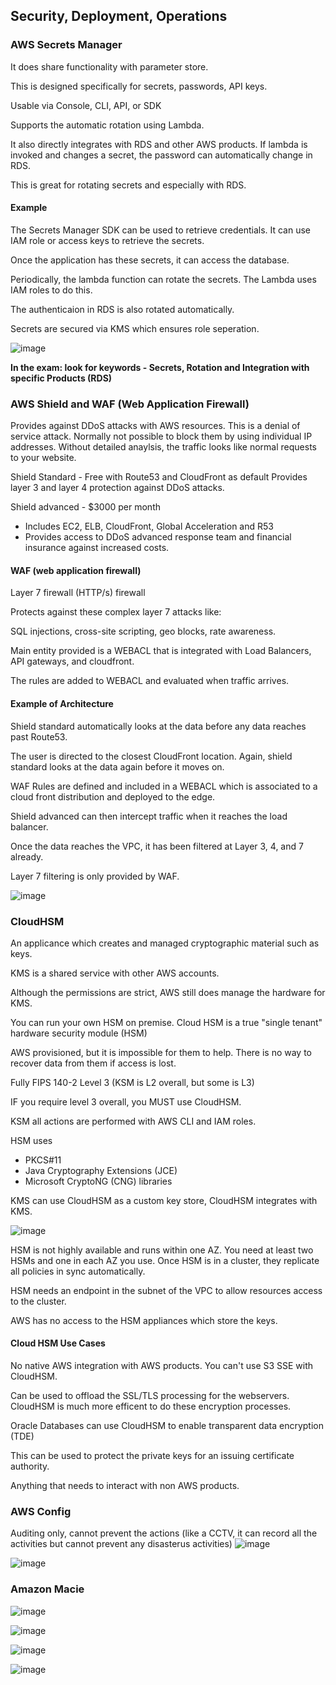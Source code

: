 ## Security, Deployment, Operations

### AWS Secrets Manager

It does share functionality with parameter store.

This is designed specifically for secrets, passwords, API keys.

Usable via Console, CLI, API, or SDK

Supports the automatic rotation using Lambda.

It also directly integrates with RDS and other AWS products. If lambda
is invoked and changes a secret, the password can automatically
change in RDS.

This is great for rotating secrets and especially with RDS.

#### Example

The Secrets Manager SDK can be used to retrieve credentials. It can use IAM
role or access keys to retrieve the secrets.

Once the application has these secrets, it can access the database.

Periodically, the lambda function can rotate the secrets. The Lambda uses
IAM roles to do this.

The authenticaion in RDS is also rotated automatically.

Secrets are secured via KMS which ensures role seperation.

![image](https://user-images.githubusercontent.com/88237437/165134049-2bd27755-8937-4b3d-9888-31dc4ae898de.png)

**In the exam: look for keywords - Secrets, Rotation and Integration with specific Products (RDS)**

### AWS Shield and WAF (Web Application Firewall)

Provides against DDoS attacks with AWS resources. This is a denial of
service attack. Normally not possible to block them by using individual
IP addresses. Without detailed anaylsis, the traffic looks like normal
requests to your website.

Shield Standard - Free with Route53 and CloudFront as default
Provides layer 3 and layer 4 protection against DDoS attacks.

Shield advanced - $3000 per month

- Includes EC2, ELB, CloudFront, Global Acceleration and R53
- Provides access to DDoS advanced response team and financial insurance
against increased costs.

#### WAF (web application firewall)

Layer 7 firewall (HTTP/s) firewall

Protects against these complex layer 7 attacks like:

SQL injections, cross-site scripting, geo blocks, rate awareness.

Main entity provided is a WEBACL that is integrated with Load Balancers,
API gateways, and cloudfront.

The rules are added to WEBACL and evaluated when traffic arrives.

#### Example of Architecture

Shield standard automatically looks at the data before any data reaches
past Route53.

The user is directed to the closest CloudFront location. Again, shield
standard looks at the data again before it moves on.

WAF Rules are defined and included in a WEBACL which is associated to a
cloud front distribution and deployed to the edge.

Shield advanced can then intercept traffic when it reaches the load balancer.

Once the data reaches the VPC, it has been filtered at Layer 3, 4, and 7
already.

Layer 7 filtering is only provided by WAF.

![image](https://user-images.githubusercontent.com/88237437/166108133-f1f0ce4e-a301-4a68-a069-a634a4c21915.png)

### CloudHSM

An applicance which creates and managed cryptographic material such as keys.

KMS is a shared service with other AWS accounts.

Although the permissions are strict, AWS still does manage the hardware for KMS.

You can run your own HSM on premise. Cloud HSM is a true "single tenant"
hardware security module (HSM)

AWS provisioned, but it is impossible for them to help. There is no way
to recover data from them if access is lost.

Fully FIPS 140-2 Level 3 (KSM is L2 overall, but some is L3)

IF you require level 3 overall, you MUST use CloudHSM.

KSM all actions are performed with AWS CLI and IAM roles.

HSM uses

- PKCS#11
- Java Cryptography Extensions (JCE)
- Microsoft CryptoNG (CNG) libraries

KMS can use CloudHSM as a custom key store, CloudHSM integrates with KMS.

![image](https://user-images.githubusercontent.com/88237437/166145919-3c9052da-f3f7-4b2c-a53e-bc6261fae191.png)

HSM is not highly available and runs within one AZ. You need at least
two HSMs and one in each AZ you use. Once HSM is in a cluster, they
replicate all policies in sync automatically.

HSM needs an endpoint in the subnet of the VPC to allow resources access
to the cluster.

AWS has no access to the HSM appliances which store the keys.

#### Cloud HSM Use Cases

No native AWS integration with AWS products. You can't use S3 SSE with
CloudHSM.

Can be used to offload the SSL/TLS processing for the webservers. CloudHSM
is much more efficent to do these encryption processes.

Oracle Databases can use CloudHSM to enable transparent data encryption (TDE)

This can be used to protect the private keys for an issuing
certificate authority.

Anything that needs to interact with non AWS products.

### AWS Config
Auditing only, cannot prevent the actions (like a CCTV, it can record all the activities but cannot prevent any disasterus activities)
![image](https://user-images.githubusercontent.com/88237437/166145322-93eec98d-2f0d-4d44-a573-94fedac6feac.png)

![image](https://user-images.githubusercontent.com/88237437/166145304-98dd19ce-5516-42c6-98b6-517ef538177d.png)

### Amazon Macie
![image](https://user-images.githubusercontent.com/88237437/166145532-63aaa060-6c1f-4c35-a6c4-c9f55fc66cd6.png)

![image](https://user-images.githubusercontent.com/88237437/166145598-6ee092e4-ba1c-450a-be3e-2b3f5b079a9f.png)

![image](https://user-images.githubusercontent.com/88237437/166145702-94fe7e03-bf74-4a7a-9869-cfff4de4faf9.png)

![image](https://user-images.githubusercontent.com/88237437/166145865-7d80519f-1438-40b5-ba4e-539d88dfd138.png)

